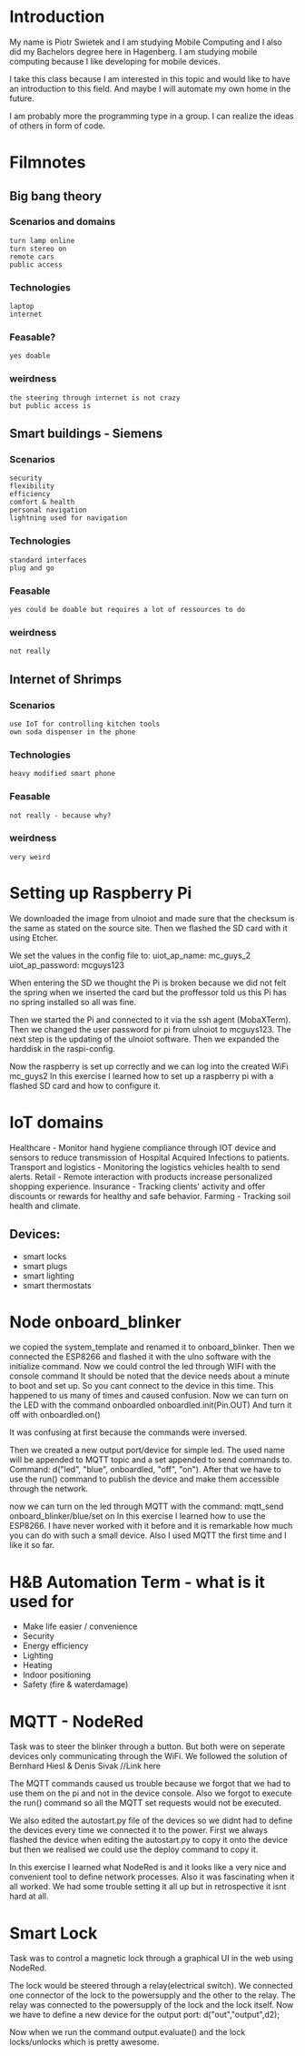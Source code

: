 # Introduction

My name is Piotr Swietek and I am studying Mobile Computing and I also did my Bachelors degree here in Hagenberg. I am studying mobile computing because I like developing for mobile devices.

I take this class because I am interested in this topic and would like to have an introduction to this field. And maybe I will automate my own home in the future.

I am probably more the programming type in a group. I can realize the ideas of others in form of code.

# Filmnotes

## Big bang theory
### Scenarios and domains
	turn lamp online
	turn stereo on
	remote cars
	public access

### Technologies
	laptop
	internet

### Feasable?
	yes doable
	
### weirdness
	the steering through internet is not crazy
	but public access is
	
## Smart buildings - Siemens

### Scenarios
	security
	flexibility
	efficiency
	comfort & health
	personal navigation
	lightning used for navigation

### Technologies
	standard interfaces
	plug and go

### Feasable
	yes could be doable but requires a lot of ressources to do

### weirdness
	not really
	
## Internet of Shrimps

### Scenarios
	use IoT for controlling kitchen tools
	own soda dispenser in the phone

### Technologies
	heavy modified smart phone

### Feasable
	not really - because why?

### weirdness
	very weird
	
# Setting up Raspberry Pi

We downloaded the image from ulnoiot and made sure that the checksum is the same as stated on the source site.
Then we flashed the SD card with it using Etcher.

We set the values in the config file to:
uiot_ap_name:		mc_guys_2
uiot_ap_password:	mcguys123

When entering the SD we thought the Pi is broken because we did not felt the spring when we inserted the card but the proffessor told us this Pi has no spring installed so all was fine.

Then we started the Pi and connected to it via the ssh agent (MobaXTerm). Then we changed the user password for pi from ulnoiot to mcguys123.
The next step is the updating of the ulnoiot software.
Then we expanded the harddisk in the raspi-config.

Now the raspberry is set up correctly and we can log into the created WiFi mc_guys2
In this exercise I learned how to set up a raspberry pi with a flashed SD card and how to configure it.

# IoT domains

Healthcare - Monitor hand hygiene compliance through IOT device and sensors to reduce transmission of Hospital Acquired Infections to patients.
Transport and logistics - Monitoring the logistics vehicles health to send alerts.
Retail - Remote interaction with products increase personalized shopping experience.
Insurance - Tracking clients' activity and offer discounts or rewards for healthy and safe behavior.
Farming - Tracking soil health and climate.

## Devices:
* smart locks
* smart plugs
* smart lighting
* smart thermostats

# Node onboard_blinker

we copied the system_template and renamed it to onboard_blinker.
Then we connected the ESP8266 and flashed it with the ulno software with the initialize command.
Now we could control the led through WIFI with the console command
It should be noted that the device needs about a minute to boot and set up. So you cant connect to the device in this time. This happened to us many of times and caused confusion.
Now we can turn on the LED with the command onboardled onboardled.init(Pin.OUT)
And turn it off with onboardled.on()

It was confusing at first because the commands were inversed.

Then we created a new output port/device for simple led. The used name will be appended to MQTT topic and a set appended to send commands to.
Command: d("led", "blue", onboardled, "off", "on").
After that we have to use the run() command to publish the device and make them accessible through the network.

now we can turn on the led through MQTT with the command: mqtt_send onboard_blinker/blue/set on
In this exercise I learned how to use the ESP8266. I have never worked with it before and it is remarkable how much you can do with such a small device.
Also I used MQTT the first time and I like it so far.

# H&B Automation Term - what is it used for

* Make life easier / convenience
* Security
* Energy efficiency
* Lighting
* Heating
* Indoor positioning
* Safety (fire & waterdamage)

# MQTT - NodeRed

Task was to steer the blinker through a button. But both were on seperate devices only communicating through the WiFi.
We followed the solution of Bernhard Hiesl & Denis Sivak //Link here

The MQTT commands caused us trouble because we forgot that we had to use them on the pi and not in the device console.
Also we forgot to execute the run() command so all the MQTT set requests would not be executed.

We also edited the autostart.py file of the devices so we didnt had to define the devices every time we connected it to the power.
First we always flashed the device when editing the autostart.py to copy it onto the device but then we realised we could use the deploy command to copy it.

In this exercise I learned what NodeRed is and it looks like a very nice and convenient tool to define network processes. Also it was fascinating when it all worked.
We had some trouble setting it all up but in retrospective it isnt hard at all.

# Smart Lock

Task was to control a magnetic lock through a graphical UI in the web using NodeRed.

The lock would be steered through a relay(electrical switch). We connected one connector of the lock to the powersupply and the other to the relay.
The relay was connected to the powersupply of the lock and the lock itself. Now we have to define a new device for the output port:
d("out","output",d2);

Now when we run the command output.evaluate() and the lock locks/unlocks which is pretty awesome.